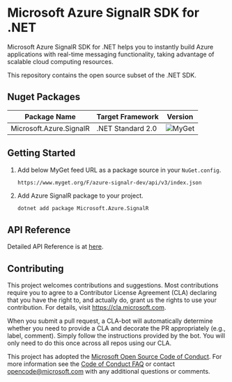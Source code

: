 # Microsoft Azure SignalR SDK for .NET

Microsoft Azure SignalR SDK for .NET helps you to instantly build Azure applications with real-time messaging functionality, taking advantage of scalable cloud computing resources.

This repository contains the open source subset of the .NET SDK.

## Nuget Packages

Package Name | Target Framework | Version
---|---|---
Microsoft.Azure.SignalR | .NET Standard 2.0 | ![MyGet](https://img.shields.io/myget/azure-signalr-dev/v/Microsoft.Azure.SignalR.svg)

## Getting Started

1. Add below MyGet feed URL as a package source in your `NuGet.config`.

    `https://www.myget.org/F/azure-signalr-dev/api/v3/index.json`

2. Add Azure SignalR package to your project.

    ```bash
    dotnet add package Microsoft.Azure.SignalR
    ```


## API Reference

Detailed API Reference is at [here](./docs/api-reference.md).

## Contributing

This project welcomes contributions and suggestions.  Most contributions require you to agree to a
Contributor License Agreement (CLA) declaring that you have the right to, and actually do, grant us
the rights to use your contribution. For details, visit https://cla.microsoft.com.

When you submit a pull request, a CLA-bot will automatically determine whether you need to provide
a CLA and decorate the PR appropriately (e.g., label, comment). Simply follow the instructions
provided by the bot. You will only need to do this once across all repos using our CLA.

This project has adopted the [Microsoft Open Source Code of Conduct](https://opensource.microsoft.com/codeofconduct/).
For more information see the [Code of Conduct FAQ](https://opensource.microsoft.com/codeofconduct/faq/) or
contact [opencode@microsoft.com](mailto:opencode@microsoft.com) with any additional questions or comments.
